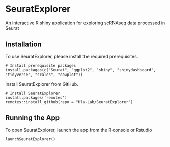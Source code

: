# SeuratExplorer
An interactive R shiny application for exploring scRNAseq data processed in Seurat

## Installation
To use SeuratExplorer, please install the required prerequisites.
```{r}
# Install prerequisite packages
install.packages(c("Seurat", "ggplot2", "shiny", "shinydashboard", "tidyverse", "scales", "cowplot"))
```
Install SeuratExplorer from GitHub.
```{r}
# Install SeuratExplorer
install.packages('remotes')
remotes::install_github(repo = "Hla-Lab/SeuratExplorer")
```
## Running the App
To open SeuratExplorer, launch the app from the R console or Rstudio
```{r}
launchSeuratExplorer()
```
